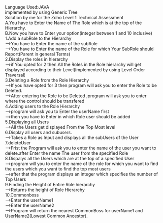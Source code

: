 
Language Used:JAVA <br>
implemented by using Generic Tree <br>
Solution by me for the Zoho Level 1 Technical Assessment <br>
A.You have to Enter the Name of The Role which is at the top of the Hierarchy. <br>
B.Now you have to Enter your option(integer between 1 and 10 inclusive) <br>
1.Add a subRole to the Hierarchy <br>
-->You have to Enter the name of the subRole <br>
-->You have to Enter the name of the Role for which Your SubRole should Report(Parent in general Terms) <br>
2.Display the roles in hierarchy <br>
-->if You opted for 2 then All the Roles in the Role hierarchy will get displayed according to their Level(Implemented by using Level Order Traversal)<br>
3.Deleting a Role from the Role Hierarchy<br>
-->If you have opted for 3 then program will ask you to enter the Role to be Deleted.<br>
-->After entering the Role to be Deleted ,program will ask you to enter where the control should be transfered<br>
4.Adding users to the Role Hierarchy<br>
-->program will ask you to Enter the userName first<br>
-->then you have to Enter in which Role user should be added<br>
5.Displaying all Users<br>
-->All the Users get displayed From the Top Most level<br>
6.Display all users and subusers. <br>
-->Takes a Role as Input and displays all the subUsers of the User <br>
7.deleteUser <br>
-->Frist the Program will ask you to enter the name of the user you want to delete.after Enter the name The user from the specified Role <br>
8.Dispalys all the Users which are at the top of a specified User <br>
-->program will you to enter the name of the role for which you want to find the users which you want to find the top most users <br>
-->after that the program displays an integer which specifies the number of Top Users <br>
9.Finding the Height of Entire Role hierarchy <br>
-->Returns the height of Role Hierarchy <br>
10.Commonboss <br>
-->Enter the userName1 <br>
-->Enter the userName2 <br>
-->Program will return the nearest CommonBoss for userName1 and UserName2(Lowest Common Ancestor). <br>

